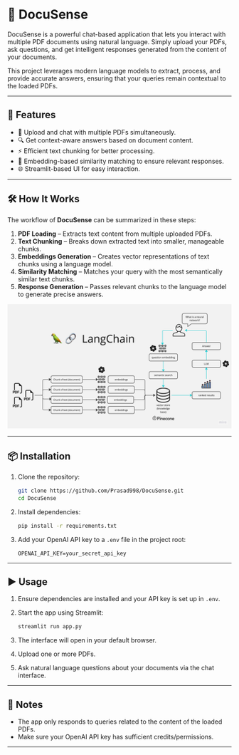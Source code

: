 
# 📘 DocuSense

DocuSense is a powerful chat-based application that lets you interact with multiple PDF documents using natural language. Simply upload your PDFs, ask questions, and get intelligent responses generated from the content of your documents.

This project leverages modern language models to extract, process, and provide accurate answers, ensuring that your queries remain contextual to the loaded PDFs.

---

## 🚀 Features

* 📂 Upload and chat with multiple PDFs simultaneously.
* 🔍 Get context-aware answers based on document content.
* ⚡ Efficient text chunking for better processing.
* 🧠 Embedding-based similarity matching to ensure relevant responses.
* 🌐 Streamlit-based UI for easy interaction.

---

## 🛠 How It Works

The workflow of **DocuSense** can be summarized in these steps:

1. **PDF Loading** – Extracts text content from multiple uploaded PDFs.
2. **Text Chunking** – Breaks down extracted text into smaller, manageable chunks.
3. **Embeddings Generation** – Creates vector representations of text chunks using a language model.
4. **Similarity Matching** – Matches your query with the most semantically similar text chunks.
5. **Response Generation** – Passes relevant chunks to the language model to generate precise answers.

![DocuSense Workflow](./docs/PDF-LangChain.jpg)

---

## 📦 Installation

1. Clone the repository:

   ```bash
   git clone https://github.com/Prasad998/DocuSense.git
   cd DocuSense
   ```

2. Install dependencies:

   ```bash
   pip install -r requirements.txt
   ```

3. Add your OpenAI API key to a `.env` file in the project root:

   ```env
   OPENAI_API_KEY=your_secret_api_key
   ```

---

## ▶️ Usage

1. Ensure dependencies are installed and your API key is set up in `.env`.
2. Start the app using Streamlit:

   ```bash
   streamlit run app.py
   ```
3. The interface will open in your default browser.
4. Upload one or more PDFs.
5. Ask natural language questions about your documents via the chat interface.

---

## 📌 Notes

* The app only responds to queries related to the content of the loaded PDFs.
* Make sure your OpenAI API key has sufficient credits/permissions.

---
